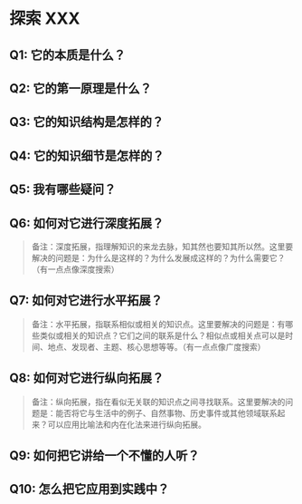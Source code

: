 # 探索 XXX

## Q1: 它的本质是什么？

## Q2: 它的第一原理是什么？

## Q3: 它的知识结构是怎样的？

## Q4: 它的知识细节是怎样的？

## Q5: 我有哪些疑问？

## Q6: 如何对它进行深度拓展？

> 备注：深度拓展，指理解知识的来龙去脉，知其然也要知其所以然。这里要解决的问题是：为什么是这样的？为什么发展成这样的？为什么需要它？（有一点点像深度搜索）

## Q7: 如何对它进行水平拓展？

> 备注：水平拓展，指联系相似或相关的知识点。这里要解决的问题是：有哪些类似或相关的知识点？它们之间的联系是什么？相似点或相关点可以是时间、地点、发现者、主题、核心思想等等。（有一点点像广度搜索）

## Q8: 如何对它进行纵向拓展？

> 备注：纵向拓展，指在看似无关联的知识点之间寻找联系。这里要解决的问题是：能否将它与生活中的例子、自然事物、历史事件或其他领域联系起来？可以应用比喻法和内在化法来进行纵向拓展。

## Q9: 如何把它讲给一个不懂的人听？

## Q10: 怎么把它应用到实践中？
